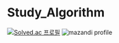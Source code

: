 # Study_Algorithm
[![Solved.ac
프로필](http://mazassumnida.wtf/api/v2/generate_badge?boj=kgu090716)](https://solved.ac/kgu090716)
![mazandi profile](http://mazandi.herokuapp.com/api?handle=kgu090716&theme=dark)
